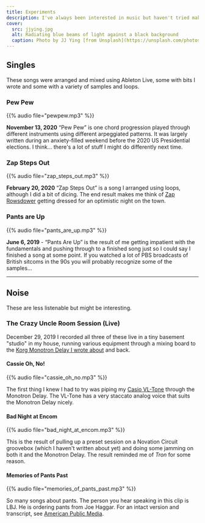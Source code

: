```yaml
---
title: Experiments
description: I've always been interested in music but haven't tried making any of it until recently. The following are my distinctly amateur attempts -- I do this because it's fun, not because I am good at it.
cover:
  src: jjying.jpg
  alt: Radiating blue beams of light against a black background
  caption: Photo by JJ Ying [from Unsplash](https://unsplash.com/photos/fbKDd7R7_24)
---
```


## Singles

These songs were arranged and mixed using Ableton Live, some with bits I wrote and some with a variety of samples and loops.

### Pew Pew
{{% audio file="pewpew.mp3" %}}

**November 13, 2020** “Pew Pew” is one chord progression played through different instruments using different arpeggiated patterns. It was largely written during an anxiety-filled weekend before the 2020 US Presidential elections. I think… there's a lot of stuff I might do differently next time.

### Zap Steps Out

{{% audio file="zap_steps_out.mp3" %}}

**February 20, 2020** “Zap Steps Out” is a song I arranged using loops, although I did a bit of dicing. The end result makes me think of [Zap Rowsdower](https://mst3k.fandom.com/wiki/Zap_Rowsdower) getting dressed for an optimistic night on the town.

### Pants are Up

{{% audio file="pants_are_up.mp3" %}}

**June 6, 2019** - “Pants Are Up” is the result of me getting impatient with the fundamentals and pushing through to a finished song just so I could say I finished a song at some point.  If you watched a lot of PBS broadcasts of British sitcoms in the 90s you will probably recognize some of the samples…

---

## Noise

These are less listenable but might be interesting.

### The Crazy Uncle Room Session (Live)

December 29, 2019  I recorded all three of these live in a tiny basement "studio" in my house, running various equipment through a mixing board to the [Korg Monotron Delay I wrote about](/2020/01/say-hello-to-my-little-synth/) and back.

#### Cassie Oh, No!

{{% audio file="cassie_oh_no.mp3" %}}

The first thing I knew I had to try was piping my [Casio VL-Tone](/2019/04/my-first-instrument-the-casio-vl-tone-vl-1/) through the Monotron Delay. The VL-Tone has a very staccato analog voice that suits the Monotron Delay nicely.

#### Bad Night at Encom

{{% audio file="bad_night_at_encom.mp3" %}}

This is the result of pulling up a preset session on a Novation Circuit groovebox (which I haven't written about yet) and doing some jamming on both it and the Monotron Delay. The result reminded me of _Tron_ for some reason.

#### Memories of Pants Past

{{% audio file="memories_of_pants_past.mp3" %}}

So many songs about pants. The person you hear speaking in this clip is LBJ. He is ordering pants from Joe Haggar. For an intact version and transcript, see [American Public Media](http://americanradioworks.publicradio.org/features/prestapes/lbj_haggar.html).
